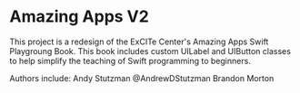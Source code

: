 #  Amazing Apps V2

This project is a redesign of the ExCITe Center's Amazing Apps Swift Playgroung Book.  This book includes custom UILabel and UIButton classes to help simplify the teaching of Swift programming to beginners. 

Authors include:
Andy Stutzman @AndrewDStutzman
Brandon Morton



